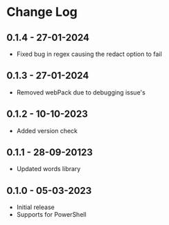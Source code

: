 # Change Log

## 0.1.4 - 27-01-2024

- Fixed bug in regex causing the redact option to fail

## 0.1.3 - 27-01-2024

- Removed webPack due to debugging issue's

## 0.1.2 - 10-10-2023

- Added version check

## 0.1.1 - 28-09-20123

- Updated words library

## 0.1.0 - 05-03-2023

- Initial release
- Supports for PowerShell